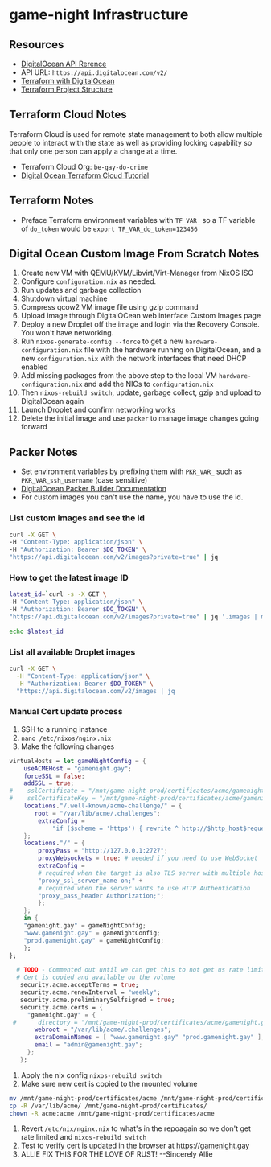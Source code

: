 # game-night Infrastructure

## Resources

- [DigitalOcean API Rerence](https://docs.digitalocean.com/reference/api/api-reference)
- API URL: `https://api.digitalocean.com/v2/`
- [Terraform with DigitalOcean](https://www.digitalocean.com/community/tutorials/how-to-use-terraform-with-digitalocean)
- [Terraform Project Structure](https://www.digitalocean.com/community/tutorials/how-to-structure-a-terraform-project)

## Terraform Cloud Notes

Terraform Cloud is used for remote state management to both allow multiple people to interact with the state
as well as providing locking capability so that only one person can apply a change at a time.

- Terraform Cloud Org: `be-gay-do-crime`
- [Digital Ocean Terraform Cloud Tutorial](https://www.digitalocean.com/community/tutorials/how-to-use-terraform-within-your-team)

## Terraform Notes

- Preface Terraform environment variables with `TF_VAR_` so a TF variable of `do_token` would be `export TF_VAR_do_token=123456`

## Digital Ocean Custom Image From Scratch Notes

1. Create new VM with QEMU/KVM/Libvirt/Virt-Manager from NixOS ISO
2. Configure `configuration.nix` as needed.
3. Run updates and garbage collection
4. Shutdown virtual machine
5. Compress qcow2 VM image file using gzip command
6. Upload image through DigitalOCean web interface Custom Images page
7. Deploy a new Droplet off the image and login via the Recovery Console. You won't have networking.
8. Run `nixos-generate-config --force` to get a new `hardware-configuration.nix` file with the hardware running on DigitalOcean, and a new `configuration.nix` with the network interfaces that need DHCP enabled
9. Add missing packages from the above step to the local VM `hardware-configuration.nix` and add the NICs to `configuration.nix`
10. Then `nixos-rebuild switch`, update, garbage collect, gzip and upload to DigitalOcean again
11. Launch Droplet and confirm networking works
12. Delete the initial image and use `packer` to manage image changes going forward

## Packer Notes

- Set environment variables by prefixing them with `PKR_VAR_` such as `PKR_VAR_ssh_username` (case sensitive)
- [DigitalOcean Packer Builder Documentation](https://www.packer.io/plugins/builders/digitalocean)
- For custom images you can't use the name, you have to use the id.

### List custom images and see the id

```sh
curl -X GET \
-H "Content-Type: application/json" \
-H "Authorization: Bearer $DO_TOKEN" \
"https://api.digitalocean.com/v2/images?private=true" | jq
```

### How to get the latest image ID

```sh
latest_id=`curl -s -X GET \
-H "Content-Type: application/json" \
-H "Authorization: Bearer $DO_TOKEN" \
"https://api.digitalocean.com/v2/images?private=true" | jq '.images | max_by(.id) | .id'`

echo $latest_id
```

### List all available Droplet images

```sh
curl -X GET \
  -H "Content-Type: application/json" \
  -H "Authorization: Bearer $DO_TOKEN" \
  "https://api.digitalocean.com/v2/images | jq

```

### Manual Cert update process

1. SSH to a running instance
1. `nano /etc/nixos/nginx.nix`
1. Make the following changes

```nix
virtualHosts = let gameNightConfig = {
    useACMEHost = "gamenight.gay";
    forceSSL = false;
    addSSL = true;
#    sslCertificate = "/mnt/game-night-prod/certificates/acme/gamenight.gay/fullchain.pem";
#    sslCertificateKey = "/mnt/game-night-prod/certificates/acme/gamenight.gay/key.pem";
    locations."/.well-known/acme-challenge/" = {
       root = "/var/lib/acme/.challenges";
        extraConfig =
            "if ($scheme = 'https') { rewrite ^ http://$http_host$request_uri? permanent; }";
    };
    locations."/" = {
        proxyPass = "http://127.0.0.1:2727";
        proxyWebsockets = true; # needed if you need to use WebSocket
        extraConfig =
        # required when the target is also TLS server with multiple hosts
        "proxy_ssl_server_name on;" +
        # required when the server wants to use HTTP Authentication
        "proxy_pass_header Authorization;";
        };
    }; 
    in {
    "gamenight.gay" = gameNightConfig;
    "www.gamenight.gay" = gameNightConfig;
    "prod.gamenight.gay" = gameNightConfig;
    };
};

  # TODO - Commented out until we can get this to not get us rate limited by LE
  # Cert is copied and available on the volume
   security.acme.acceptTerms = true;
   security.acme.renewInterval = "weekly";
   security.acme.preliminarySelfsigned = true;
   security.acme.certs = {
     "gamenight.gay" = {
 #      directory = "/mnt/game-night-prod/certificates/acme/gamenight.gay";
       webroot = "/var/lib/acme/.challenges";
       extraDomainNames = [ "www.gamenight.gay" "prod.gamenight.gay" ];
       email = "admin@gamenight.gay";
     };
   };
```

1. Apply the nix config `nixos-rebuild switch`
1. Make sure new cert is copied to the mounted volume

```sh
mv /mnt/game-night-prod/certificates/acme /mnt/game-night-prod/certificates/acme.bak
cp -R /var/lib/acme/ /mnt/game-night-prod/certificates/
chown -R acme:acme /mnt/game-night-prod/certificates/acme
```

1. Revert `/etc/nix/nginx.nix` to what's in the repoagain so we don't get rate limited and `nixos-rebuild switch`
1. Test to verify cert is updated in the browser at <https://gamenight.gay>
1. ALLIE FIX THIS FOR THE LOVE OF RUST! --Sincerely Allie

